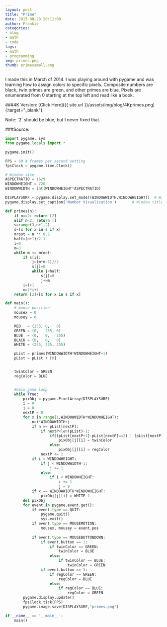 ```yaml
---
layout: post
title: "Prime"
date: 2015-08-28 20:11:00
author: Frankie
categories:
- blog 
- math
- code
tags:
- math
- programming
img: primes.png
thumb: primessmall.png
---
```

I made this in March of 2014. I was playing around with pygame and was learning how to assign colors to specific pixels. 
Composite numbers are black, twin primes are green, and other primes are blue. Pixels are enumerated from 0 starting at the top left and read like a book.

###4K Version: [Click Here]({{ site.url }}/assets/img/blog/4Kprimes.png){:target="_blank"}

Note: '2' should be blue, but I never fixed that.

###Source:
```python
import pygame, sys
from pygame.locals import *

pygame.init()

FPS = 60 # frames per second setting
fpsClock = pygame.time.Clock()

# Window size
ASPECTRATIO = 16/9
WINDOWHEIGHT = 720
WINDOWWIDTH = int(WINDOWHEIGHT*ASPECTRATIO)

DISPLAYSURF = pygame.display.set_mode((WINDOWWIDTH,WINDOWHEIGHT))  # Window size
pygame.display.set_caption('Number Visualization')       # Window title

def primes(n): 
	if n==2: return [2]
	elif n<2: return []
	s=range(3,n+1,2)
	s=[x for x in s if x]
	mroot = n ** 0.5
	half=(n+1)/2-1
	i=0
	m=3
	while m <= mroot:
		if s[i]:
			j=(m*m-3)//2
			s[j]=0
			while j<half:
				s[j]=0
				j+=m
		i=i+1
		m=2*i+3
	return [2]+[x for x in s if x]

def main():
	# mouse position
	mousex = 0
	mousey = 0

	RED   = (255, 0,   0)
	GREEN = (0,   255, 0)
	BLUE  = (0,   0,   255)
	BLACK = (0,   0,   0)
	WHITE = (255, 255, 255)

	pList = primes(WINDOWWIDTH*WINDOWHEIGHT+1)
	pList = pList + [0]


	twinColor = GREEN
	regColor = BLUE


	#main game loop
	while True:
		pixObj = pygame.PixelArray(DISPLAYSURF)
		i = 0
		j = 0
		nextP = 0
		for x in range(1,WINDOWWIDTH*WINDOWHEIGHT):
			n=i*WINDOWWIDTH+j
			if n == pList[nextP]:
				if nextP<len(pList)-1:
					if((pList[nextP+1]-pList[nextP]==2) | (pList[nextP]-pList[nextP-1]==2)):
						pixObj[j][i] = twinColor
					else:
						pixObj[j][i] = regColor
				nextP += 1
			if i < WINDOWHEIGHT:
				if j < WINDOWWIDTH-1:
					j += 1
				else:
					if i < WINDOWHEIGHT:
						i += 1
						j = 0
			if x == WINDOWWIDTH*WINDOWHEIGHT:
				pixObj[j][i] = WHITE-1
		del pixObj
		for event in pygame.event.get():
			if event.type == QUIT:
				pygame.quit()
				sys.exit()
			if event.type == MOUSEMOTION:
				mousex, mousey = event.pos
				
			if event.type == MOUSEBUTTONDOWN:
				if event.button == 1:
					if twinColor == GREEN:
						twinColor = BLUE
					else:
						if twinColor == BLUE:
							twinColor = GREEN
				if event.button == 3:
					if regColor == GREEN:
						regColor = BLUE
					else:
						if regColor == BLUE:
							regColor = GREEN
		pygame.display.update()
		fpsClock.tick(FPS)
		pygame.image.save(DISPLAYSURF,"primes.png")

if __name__ == '__main__':
	main()
```